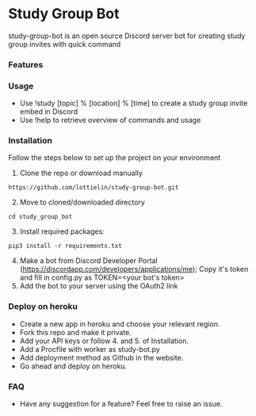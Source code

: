 # Study Group Bot

study-group-bot is an open source Discord server bot for creating study group invites with quick command

### Features

### Usage

- Use !study [topic] % [location] % [time] to create a study group invite embed in Discord
- Use !help to retrieve overview of commands and usage

### Installation

Follow the steps below to set up the project on your environment

1. Clone the repo or download manually

```
https://github.com/lottielin/study-group-bot.git
```

2. Move to cloned/downloaded directory

```
cd study_group_bot
```

3. Install required packages:

```
pip3 install -r requirements.txt
```

4. Make a bot from Discord Developer Portal (https://discordapp.com/developers/applications/me); Copy it's token and fill in config.py as TOKEN=<your bot's token>
5. Add the bot to your server using the OAuth2 link

### Deploy on heroku

- Create a new app in heroku and choose your relevant region.
- Fork this repo and make it private.
- Add your API keys or follow 4. and 5. of Installation.
- Add a Procfile with worker as study-bot.py
- Add deployment method as Github in the website.
- Go ahead and deploy on heroku.

### FAQ

- Have any suggestion for a feature? Feel free to raise an issue.
